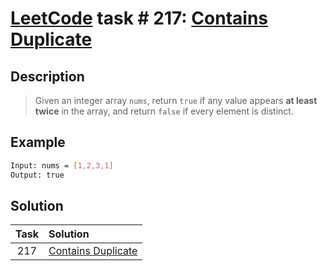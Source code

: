 # [LeetCode][leetcode] task # 217: [Contains Duplicate][task]

Description
-----------

> Given an integer array `nums`, return `true`
> if any value appears **at least twice** in the array,
> and return `false` if every element is distinct.

Example
-------

```sh
Input: nums = [1,2,3,1]
Output: true
```

Solution
--------

| Task | Solution                       |
|:----:|:-------------------------------|
| 217  | [Contains Duplicate][solution] |


[leetcode]: <http://leetcode.com/>
[task]: <https://leetcode.com/problems/contains-duplicate/>
[solution]: <https://github.com/wellaxis/witalis-jkit/blob/main/module/tasks/src/main/java/com/witalis/jkit/tasks/core/task/leetcode/h3/p217/option/Practice.java>
